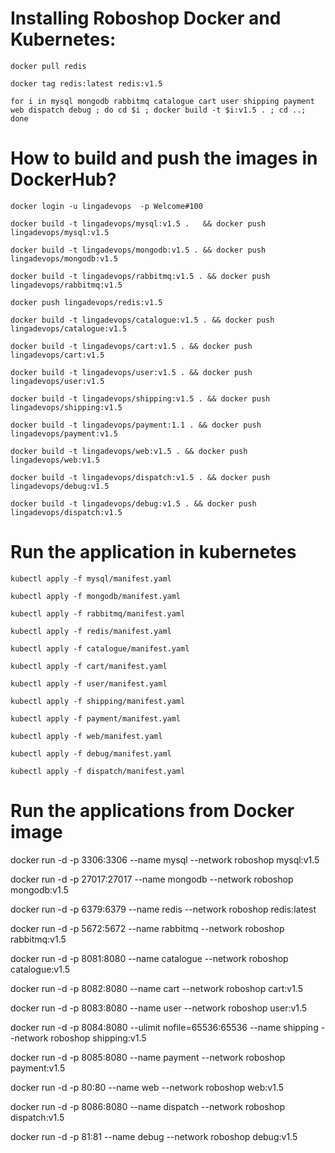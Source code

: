 # Installing Roboshop Docker and Kubernetes:

```
docker pull redis

```
```
docker tag redis:latest redis:v1.5

```
```
for i in mysql mongodb rabbitmq catalogue cart user shipping payment web dispatch debug ; do cd $i ; docker build -t $i:v1.5 . ; cd ..; done

```
# How to build and push the images in DockerHub?
```
docker login -u lingadevops  -p Welcome#100
```
```
docker build -t lingadevops/mysql:v1.5 .   && docker push lingadevops/mysql:v1.5
```
```
docker build -t lingadevops/mongodb:v1.5 . && docker push lingadevops/mongodb:v1.5
```
```
docker build -t lingadevops/rabbitmq:v1.5 . && docker push lingadevops/rabbitmq:v1.5
```
```
docker push lingadevops/redis:v1.5
```
```
docker build -t lingadevops/catalogue:v1.5 . && docker push lingadevops/catalogue:v1.5
```
```
docker build -t lingadevops/cart:v1.5 . && docker push lingadevops/cart:v1.5
```
```
docker build -t lingadevops/user:v1.5 . && docker push lingadevops/user:v1.5
```
```
docker build -t lingadevops/shipping:v1.5 . && docker push lingadevops/shipping:v1.5
```
```
docker build -t lingadevops/payment:1.1 . && docker push lingadevops/payment:v1.5
```
```
docker build -t lingadevops/web:v1.5 . && docker push lingadevops/web:v1.5
```
```
docker build -t lingadevops/dispatch:v1.5 . && docker push lingadevops/debug:v1.5
```
```
docker build -t lingadevops/debug:v1.5 . && docker push lingadevops/dispatch:v1.5
```

# Run the application in kubernetes
```
kubectl apply -f mysql/manifest.yaml
```
```
kubectl apply -f mongodb/manifest.yaml
```
```
kubectl apply -f rabbitmq/manifest.yaml
```
```
kubectl apply -f redis/manifest.yaml
```
```
kubectl apply -f catalogue/manifest.yaml
```
```
kubectl apply -f cart/manifest.yaml
```
```
kubectl apply -f user/manifest.yaml
```
```
kubectl apply -f shipping/manifest.yaml
```
```
kubectl apply -f payment/manifest.yaml
```
```
kubectl apply -f web/manifest.yaml
```
```
kubectl apply -f debug/manifest.yaml
```
```
kubectl apply -f dispatch/manifest.yaml
```


# Run the applications from Docker image
docker run -d -p 3306:3306 --name mysql --network roboshop mysql:v1.5

docker run -d -p 27017:27017 --name mongodb --network roboshop mongodb:v1.5

docker run -d -p 6379:6379 --name redis --network roboshop redis:latest

docker run -d -p 5672:5672 --name rabbitmq --network roboshop rabbitmq:v1.5

docker run -d -p 8081:8080 --name catalogue --network roboshop catalogue:v1.5

docker run -d -p 8082:8080 --name cart --network roboshop cart:v1.5

docker run -d -p 8083:8080 --name user --network roboshop user:v1.5

docker run -d -p 8084:8080 --ulimit nofile=65536:65536 --name shipping --network roboshop shipping:v1.5

docker run -d -p 8085:8080 --name payment --network roboshop payment:v1.5

docker run -d -p 80:80 --name web --network roboshop web:v1.5

docker run -d -p 8086:8080 --name dispatch --network roboshop dispatch:v1.5

docker run -d -p 81:81 --name debug --network roboshop debug:v1.5



